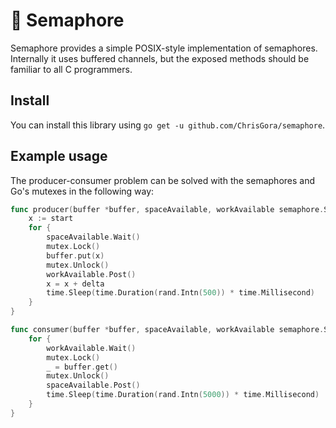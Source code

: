 # :vertical_traffic_light: Semaphore

Semaphore provides a simple POSIX-style implementation of semaphores. Internally it uses buffered channels, but the exposed methods should be familiar to all C programmers.

## Install

You can install this library using `go get -u github.com/ChrisGora/semaphore`.

## Example usage

The producer-consumer problem can be solved with the semaphores and Go's mutexes in the following way:

```go
func producer(buffer *buffer, spaceAvailable, workAvailable semaphore.Semaphore, mutex *sync.Mutex, start, delta int) {
	x := start
	for {
		spaceAvailable.Wait()
		mutex.Lock()
		buffer.put(x)
		mutex.Unlock()
		workAvailable.Post()
		x = x + delta
		time.Sleep(time.Duration(rand.Intn(500)) * time.Millisecond)
	}
}

func consumer(buffer *buffer, spaceAvailable, workAvailable semaphore.Semaphore, mutex *sync.Mutex) {
	for {
		workAvailable.Wait()
		mutex.Lock()
		_ = buffer.get()
		mutex.Unlock()
		spaceAvailable.Post()
		time.Sleep(time.Duration(rand.Intn(5000)) * time.Millisecond)
	}
}
```
